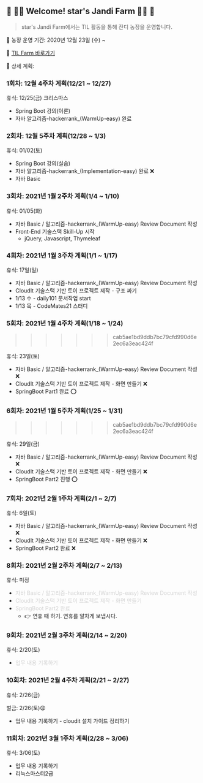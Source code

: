 

## :green_heart: :woman_farmer: Welcome! star's Jandi Farm​ :woman_farmer: :green_heart:



> star's Jandi Farm에서는 TIL 활동을 통해 잔디 농장을 운영합니다.



:date: 농장 운영 기간: 2020년 12월 23일 (수) ~ 

:seedling: [TIL Farm 바로가기](https://github.com/lebcoco/TIL21)

:bookmark_tabs: 상세 계획:


### 1회차: 12월 4주차 계획(12/21 ~ 12/27)
휴식: 12/25(금) 크리스마스

* Spring Boot 강의(이론)
* 자바 알고리즘-hackerrank_(WarmUp-easy) 완료


### 2회차: 12월 5주차 계획(12/28 ~ 1/3)
휴식: 01/02(토)

* Spring Boot 강의(실습)
* 자바 알고리즘-hackerrank_(Implementation-easy) 완료 :x:
* 자바 Basic



### 3회차: 2021년 1월 2주차 계획(1/4 ~ 1/10)
휴식: 01/05(화)

* 자바 Basic / 알고리즘-hackerrank_(WarmUp-easy) Review Document 작성
* Front-End 기술스택 Skill-Up 시작
  * jQuery, Javascript, Thymeleaf



### 4회차: 2021년 1월 3주차 계획(1/1 ~ 1/17)
휴식: 17일(일)

* 자바 Basic / 알고리즘-hackerrank_(WarmUp-easy) Review Document 작성
* CloudIt 기술스택 기반 토이 프로젝트 제작 - 구조 짜기
* 1/13 수 - daily101 문서작업 start
* 1/13 목 - CodeMates21 스터디



### 5회차: 2021년 1월 4주차 계획(1/18 ~ 1/24)
>>>>>>> cab5ae1bd9ddb7bc79cfd990d6e2ec6a3eac424f

휴식: 23일(토)

* 자바 Basic / 알고리즘-hackerrank_(WarmUp-easy) Review Document 작성 :x:
* CloudIt 기술스택 기반 토이 프로젝트 제작 - 화면 만들기 :x:
* SpringBoot Part1 완료 :o:



### 6회차: 2021년 1월 5주차 계획(1/25 ~ 1/31)
>>>>>>> cab5ae1bd9ddb7bc79cfd990d6e2ec6a3eac424f

휴식: 29일(금)

* 자바 Basic / 알고리즘-hackerrank_(WarmUp-easy) Review Document 작성 :x:
* CloudIt 기술스택 기반 토이 프로젝트 제작 - 화면 만들기 :x:
* SpringBoot Part2 진행 :o:



### 7회차: 2021년 2월 1주차 계획(2/1 ~ 2/7)

휴식: 6일(토)

* 자바 Basic / 알고리즘-hackerrank_(WarmUp-easy) Review Document 작성 :x:
* CloudIt 기술스택 기반 토이 프로젝트 제작 - 화면 만들기 :x:
* SpringBoot Part2 완료 :x:



### 8회차: 2021년 2월 2주차 계획(2/7 ~ 2/13)
휴식: 미정

* <span style="color:lightgray">자바 Basic / 알고리즘-hackerrank_(WarmUp-easy) Review Document 작성</span>
* <span style="color:lightgray">CloudIt 기술스택 기반 토이 프로젝트 제작 - 화면 만들기</span>
* <span style="color:lightgray">SpringBoot Part2 완료</span>
  * :point_right: 연휴 때 하기. 연휴를 알차게 보냅시다.




### 9회차: 2021년 2월 3주차 계획(2/14 ~ 2/20)

휴식: 2/20(토)

* <span style="color:lightgray">업무 내용 기록하기</span>



### 10회차: 2021년 2월 4주차 계획(2/21 ~ 2/27)

휴식: 2/26(금)

벌금: 2/26(토):weary:

* 업무 내용 기록하기 - cloudit 설치 가이드 정리하기





### 11회차: 2021년 3월 1주차 계획(2/28 ~ 3/06)

휴식: 3/06(토)

* 업무 내용 기록하기
* 리눅스마스터2급